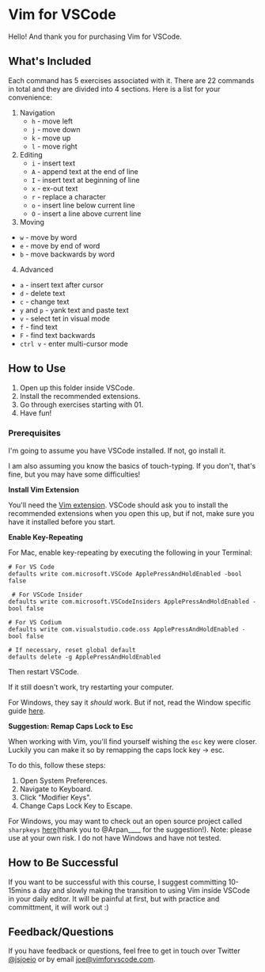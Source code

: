 # Vim for VSCode

Hello! And thank you for purchasing Vim for VSCode.

## What's Included

Each command has 5 exercises associated with it. There are 22 commands in total and they are divided into 4 sections. Here is a list for your convenience:

1. Navigation
   - `h` - move left
   - `j` - move down
   - `k` - move up
   - `l` - move right
2. Editing
   - `i` - insert text
   - `A` - append text at the end of line
   - `I` - insert text at beginning of line
   - `x` - ex-out text
   - `r` - replace a character
   - `o` - insert line below current line
   - `O` - insert a line above current line
3.  Moving
   - `w` - move by word
   - `e` - move by end of word
   - `b` - move backwards by word
4.  Advanced
   - `a` - insert text after cursor
   - `d` - delete text
   - `c` - change text
   - `y` and `p` - yank text and paste text
   - `v` - select tet in visual mode
   - `f` - find text
   - `F` - find text backwards
   - `ctrl v` - enter multi-cursor mode

## How to Use

1. Open up this folder inside VSCode.
2. Install the recommended extensions.
3. Go through exercises starting with 01.
4. Have fun!

### Prerequisites

I'm going to assume you have VSCode installed. If not, go install it.

I am also assuming you know the basics of touch-typing. If you don't, that's fine, but you may have some difficulties!

**Install Vim Extension**

You'll need the [Vim extension](https://marketplace.visualstudio.com/items?itemName=vscodevim.vim). VSCode should ask you to install the recommended extensions when you open this up, but if not, make sure you have it installed before you start.

**Enable Key-Repeating**

For Mac, enable key-repeating by executing the following in your Terminal:

```shell
# For VS Code
defaults write com.microsoft.VSCode ApplePressAndHoldEnabled -bool false

 # For VSCode Insider
defaults write com.microsoft.VSCodeInsiders ApplePressAndHoldEnabled -bool false

# For VS Codium
defaults write com.visualstudio.code.oss ApplePressAndHoldEnabled -bool false

# If necessary, reset global default
defaults delete -g ApplePressAndHoldEnabled
```

Then restart VSCode.

If it still doesn't work, try restarting your computer.

For Windows, they say it *should* work. But if not, read the Window specific guide [here](https://github.com/VSCodeVim/Vim#windows).

**Suggestion: Remap Caps Lock to Esc**

When working with Vim, you'll find yourself wishing the `esc` key were closer. Luckily you can make it so by remapping the caps lock key -> esc.

To do this, follow these steps:
1. Open System Preferences.
2. Navigate to Keyboard.
3. Click "Modifier Keys".
4. Change Caps Lock Key to Escape.

For Windows, you may want to check out an open source project called `sharpkeys` [here](https://github.com/randyrants/sharpkeys)(thank you to @Arpan____ for the suggestion!). Note: please use at your own risk. I do not have Windows and have not tested.

## How to Be Successful

If you want to be successful with this course, I suggest committing 10-15mins a day and slowly making the transition to using Vim inside VSCode in your daily editor. It will be painful at first, but with practice and committment, it will work out :)    

## Feedback/Questions

If you have feedback or questions, feel free to get in touch over Twitter [@jsjoeio](https://twitter.com/messages/compose?recipient_id=1567529924&text=Hi!%20I%20wanted%20to%20get%20in%20touch%20about%20your%20Vim%20for%20VSCode%20course.) or by email [joe@vimforvscode.com](mailto:joe@vimforvscode.com).